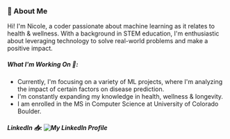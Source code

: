 ### 👋 About Me
Hi!  I'm Nicole, a coder passionate about machine learning as it relates to health & wellness. With a background in STEM education, I'm enthusiastic about leveraging technology to solve real-world problems and make a positive impact.

##### What I'm Working On 🔭:
- Currently, I'm focusing on a variety of ML projects, where I'm analyzing the impact of certain factors on disease prediction.
- I'm constantly expanding my knowledge in health, wellness & longevity.
- I am enrolled in the MS in Computer Science at University of Colorado Boulder.
  
##### LinkedIn 📥: ![My LinkedIn Profile](https://www.linkedin.com/in/mcintyre-nicole/)
